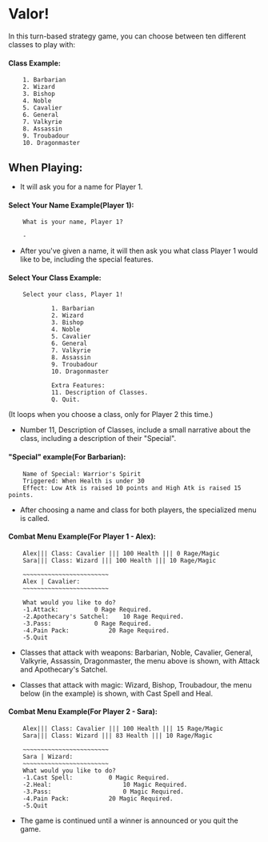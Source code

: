 # Valor!


In this turn-based strategy game, you can choose between
ten different classes to play with:

#### Class Example:

        1. Barbarian
        2. Wizard
        3. Bishop
        4. Noble
        5. Cavalier
        6. General
        7. Valkyrie
        8. Assassin
        9. Troubadour
        10. Dragonmaster


## When Playing:

- It will ask you for a name for Player 1.

#### Select Your Name Example(Player 1):

        What is your name, Player 1?

        -

- After you've given a name, it will then ask you what class Player 1 would like to be, including the special features.

#### Select Your Class Example:

        Select your class, Player 1!

                1. Barbarian
                2. Wizard
                3. Bishop
                4. Noble
                5. Cavalier
                6. General
                7. Valkyrie
                8. Assassin
                9. Troubadour
                10. Dragonmaster

                Extra Features:
                11. Description of Classes.
                Q. Quit.

(It loops when you choose a class, only for Player 2 this time.)

- Number 11, Description of Classes, include a small narrative about the class, including a description of their "Special".

#### "Special" example(For Barbarian):

        Name of Special: Warrior's Spirit
        Triggered: When Health is under 30
        Effect: Low Atk is raised 10 points and High Atk is raised 15 points.

- After choosing a name and class for both players, the specialized menu is called.

#### Combat Menu Example(For Player 1 - Alex):

        Alex||| Class: Cavalier ||| 100 Health ||| 0 Rage/Magic
        Sara||| Class: Wizard ||| 100 Health ||| 10 Rage/Magic

        ~~~~~~~~~~~~~~~~~~~~~~~~
        Alex | Cavalier:
        ~~~~~~~~~~~~~~~~~~~~~~~~

        What would you like to do?
        -1.Attack:			0 Rage Required.
        -2.Apothecary's Satchel:	10 Rage Required.
        -3.Pass:			0 Rage Required.
        -4.Pain Pack:	        20 Rage Required.
        -5.Quit

- Classes that attack with weapons: Barbarian, Noble, Cavalier, General, Valkyrie, Assassin, Dragonmaster, the menu above is shown, with Attack and Apothecary's Satchel.

- Classes that attack with magic: Wizard, Bishop, Troubadour, the menu below (in the example) is shown, with Cast Spell and Heal.

#### Combat Menu Example(For Player 2 - Sara):

        Alex||| Class: Cavalier ||| 100 Health ||| 15 Rage/Magic
        Sara||| Class: Wizard ||| 83 Health ||| 10 Rage/Magic

        ~~~~~~~~~~~~~~~~~~~~~~~~
        Sara | Wizard:
        ~~~~~~~~~~~~~~~~~~~~~~~~
        What would you like to do?
        -1.Cast Spell:			0 Magic Required.
        -2.Heal:			        10 Magic Required.
        -3.Pass:			        0 Magic Required.
        -4.Pain Pack:			20 Magic Required.
        -5.Quit

- The game is continued until a winner is announced or you quit the game.